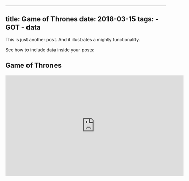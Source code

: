 
---
title: Game of Thrones
date: 2018-03-15
tags: 
    - GOT
    - data
---

This is just another post. And it illustrates a mighty functionality.

<!--more-->

See how to include data inside your posts:

## Game of Thrones


<iframe width="560" height="315" src="https://www.youtube.com/embed/rlR4PJn8b8I" frameborder="0" allow="accelerometer; autoplay; encrypted-media; gyroscope; picture-in-picture" allowfullscreen></iframe>
